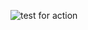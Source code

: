 ![test for action](https://github.com/GetRatCat/connectors/actions/workflows/hello-world.yml/badge.svg)
